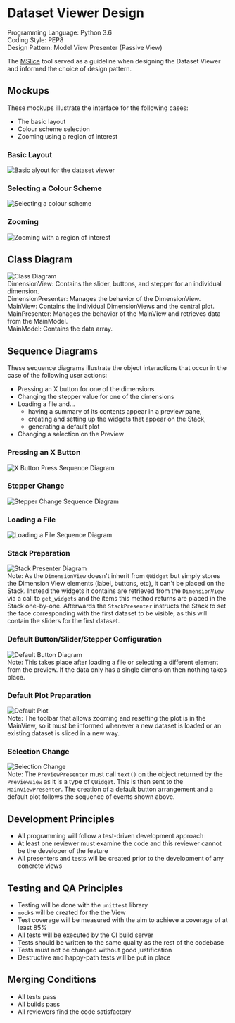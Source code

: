 # Dataset Viewer Design

Programming Language: Python 3.6  
Coding Style: PEP8  
Design Pattern: Model View Presenter (Passive View)

The [MSlice](https://github.com/mantidproject/mslice) tool served as a guideline when designing the Dataset Viewer and informed the choice of design pattern.
## Mockups
These mockups illustrate the interface for the following cases:
* The basic layout
* Colour scheme selection
* Zooming using a region of interest
### Basic Layout
![Basic alyout for the dataset viewer](BasicLayout.png)
### Selecting a Colour Scheme
![Selecting a colour scheme](ColourScheme.png)
### Zooming
![Zooming with a region of interest](Zoom.png)

## Class Diagram
![Class Diagram](ClassDiagram.png)  
DimensionView: Contains the slider, buttons, and stepper for an individual dimension.  
DimensionPresenter: Manages the behavior of the DimensionView.  
MainView: Contains the individual DimensionViews and the central plot.  
MainPresenter: Manages the behavior of the MainView and retrieves data from the MainModel.  
MainModel: Contains the data array. 
## Sequence Diagrams
These sequence diagrams illustrate the object interactions that occur in the case of the following user actions: 
* Pressing an X button for one of the dimensions
* Changing the stepper value for one of the dimensions
* Loading a file and...
    * having a summary of its contents appear in a preview pane,
    * creating and setting up the widgets that appear on the Stack,
    * generating a default plot
* Changing a selection on the Preview
### Pressing an X Button
![X Button Press Sequence Diagram](XButtonPress.png)
### Stepper Change
![Stepper Change Sequence Diagram](StepperChange.png)
### Loading a File 
![Loading a File Sequence Diagram](FileLoad.png)
### Stack Preparation
![Stack Presenter Diagram](LoadDatatoStackPresenter.png)  
Note: As the `DimensionView` doesn't inherit from `QWidget` but simply stores the Dimension View elements (label, buttons, etc), it can't be placed on the Stack. Instead the widgets it contains are retrieved from the `DimensionView` via a call to `get_widgets` and the items this method returns are placed in the Stack one-by-one.
Afterwards the `StackPresenter` instructs the Stack to set the face corresponding with the first dataset to be visible, as this will contain the sliders for the first dataset.
### Default Button/Slider/Stepper Configuration
![Default Button Diagram](DefaultButtons.png)  
Note: This takes place after loading a file or selecting a different element from the preview. If the data only has a single dimension then nothing takes place.
### Default Plot Preparation
![Default Plot](DefaultPlot.png)  
Note: The toolbar that allows zooming and resetting the plot is in the MainView, so it must be informed whenever a new dataset is loaded or an existing dataset is sliced in a new way.
### Selection Change
![Selection Change](SelectionChange.png)  
Note: The `PreviewPresenter` must call `text()` on the object returned by the `PreviewView` as it is a type of `QWidget`. This is then sent to the `MainViewPresenter`. The creation of a default button arrangement and a default plot follows the sequence of events shown above.
## Development Principles
* All programming will follow a test-driven development approach
* At least one reviewer must examine the code and this reviewer cannot be the developer of the feature
* All presenters and tests will be created prior to the development of any concrete views
## Testing and QA Principles
* Testing will be done with the `unittest` library
* `mock`s will be created for the the View
* Test coverage will be measured with the aim to achieve a coverage of at least 85%
* All tests will be executed by the CI build server
* Tests should be written to the same quality as the rest of the codebase
* Tests must not be changed without good justification
* Destructive and happy-path tests will be put in place
## Merging Conditions
* All tests pass
* All builds pass
* All reviewers find the code satisfactory
